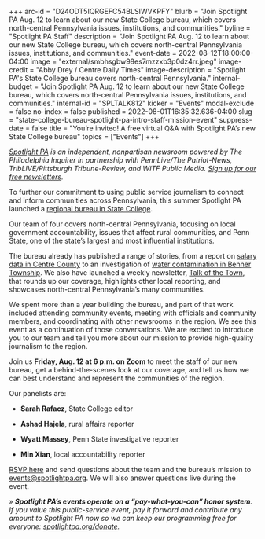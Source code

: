 +++
arc-id = "D24ODT5IQRGEFC54BLSIWVKPFY"
blurb = "Join Spotlight PA Aug. 12 to learn about our new State College bureau, which covers north-central Pennsylvania issues, institutions, and communities."
byline = "Spotlight PA Staff"
description = "Join Spotlight PA Aug. 12 to learn about our new State College bureau, which covers north-central Pennsylvania issues, institutions, and communities."
event-date = 2022-08-12T18:00:00-04:00
image = "external/smbhsgbw98es7mzzxb3p0dz4rr.jpeg"
image-credit = "Abby Drey / Centre Daily Times"
image-description = "Spotlight PA's State College bureau covers north-central Pennsylvania."
internal-budget = "Join Spotlight PA Aug. 12 to learn about our new State College bureau, which covers north-central Pennsylvania issues, institutions, and communities."
internal-id = "SPLTALK812"
kicker = "Events"
modal-exclude = false
no-index = false
published = 2022-08-01T16:35:32.636-04:00
slug = "state-college-bureau-spotlight-pa-intro-staff-mission-event"
suppress-date = false
title = "You’re invited! A free virtual Q&A with Spotlight PA’s new State College bureau"
topics = ["Events"]
+++

<a href="https://www.spotlightpa.org/"><i>Spotlight PA</i></a><i> is an independent, nonpartisan newsroom powered by The Philadelphia Inquirer in partnership with PennLive/The Patriot-News, TribLIVE/Pittsburgh Tribune-Review, and WITF Public Media. </i><a href="https://www.spotlightpa.org/newsletters"><i>Sign up for our free newsletters</i></a><i>.</i>

To further our commitment to using public service journalism to connect and inform communities across Pennsylvania, this summer Spotlight PA launched a <a href="https://www.spotlightpa.org/statecollege/" target="_blank">regional bureau in State College</a>.

Our team of four covers north-central Pennsylvania, focusing on local government accountability, issues that affect rural communities, and Penn State, one of the state’s largest and most influential institutions.

The bureau already has published a range of stories, from a report on <a href="https://www.spotlightpa.org/statecollege/2022/07/centre-county-transparency-public-records/" target="_blank">salary data in Centre County</a> to an investigation of <a href="https://www.spotlightpa.org/statecollege/2022/06/pfas-chemicals-drinking-water-benner-township-contamination/" target="_blank">water contamination in Benner Township</a>. We also have launched a weekly newsletter, <a href="https://www.spotlightpa.org/newsletters/talkofthetown/#archives" target="_blank">Talk of the Town</a>, that rounds up our coverage, highlights other local reporting, and showcases north-central Pennsylvania’s many communities.

We spent more than a year building the bureau, and part of that work included attending community events, meeting with officials and community members, and coordinating with other newsrooms in the region. We see this event as a continuation of those conversations. We are excited to introduce you to our team and tell you more about our mission to provide high-quality journalism to the region.

Join us <b>Friday, Aug. 12 at 6 p.m. on Zoom</b> to meet the staff of our new bureau, get a behind-the-scenes look at our coverage, and tell us how we can best understand and represent the communities of the region.

Our panelists are:

- <b>Sarah Rafacz</b>, State College editor

- <b>Ashad Hajela</b>, rural affairs reporter

- <b>Wyatt Massey</b>, Penn State investigative reporter

- <b>Min Xian</b>, local accountability reporter

<a href="https://inquirer.zoom.us/webinar/register/WN_eHs1_7zJRTyiEzB4mTQySg" target="_blank">RSVP here</a> and send questions about the team and the bureau’s mission to <a href="mailto:events@spotlightpa.org">events@spotlightpa.org</a>. We will also answer questions live during the event.

<i>» </i><i><b>Spotlight PA’s events operate on a “pay-what-you-can” honor system</b></i><i>. If you value this public-service event, pay it forward and contribute any amount to Spotlight PA now so we can keep our programming free for everyone: </i><a href="http://spotlightpa.org/donate"><i>spotlightpa.org/donate</i></a><i>.</i>
